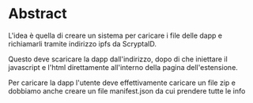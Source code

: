 # Abstract

L'idea è quella di creare un sistema per caricare i file delle dapp e richiamarli tramite indirizzo ipfs da ScryptaID.

Questo deve scaricare la dapp dall'indirizzo, dopo di che iniettare il javascript e l'html direttamente all'interno della pagina dell'estensione.

Per caricare la dapp l'utente deve effettivamente caricare un file zip e dobbiamo anche creare un file manifest.json da cui prendere tutte le info

